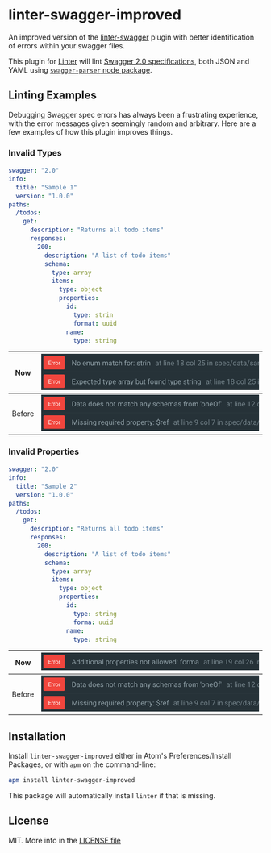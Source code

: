 # linter-swagger-improved

An improved version of the [linter-swagger][linter-swagger] plugin with better identification of errors within your swagger files.

This plugin for [Linter][linter] will lint [Swagger 2.0 specifications][swagger], both JSON and YAML using [`swagger-parser` node package][swagger-parser].

## Linting Examples
Debugging Swagger spec errors has always been a frustrating experience, with the error messages given seemingly random and arbitrary.  Here are a few examples of how this plugin improves things.

### Invalid Types
```yaml
swagger: "2.0"
info:
  title: "Sample 1"
  version: "1.0.0"
paths:
  /todos:
    get:
      description: "Returns all todo items"
      responses:
        200:
          description: "A list of todo items"
          schema:
            type: array
            items:
              type: object
              properties:
                id:
                  type: strin
                  format: uuid
                name:
                  type: string
```
| Now | ![Sample 1 Errors After][1-after] |
---|---
| Before | ![Sample 1 Errors Before][1-before] |


### Invalid Properties
```yaml
swagger: "2.0"
info:
  title: "Sample 2"
  version: "1.0.0"
paths:
  /todos:
    get:
      description: "Returns all todo items"
      responses:
        200:
          description: "A list of todo items"
          schema:
            type: array
            items:
              type: object
              properties:
                id:
                  type: string
                  forma: uuid
                name:
                  type: string
```
| Now | ![Sample 2 Errors After][2-after] |
---|---
| Before | ![Sample 2 Errors Before][2-before] |



## Installation

Install `linter-swagger-improved` either in Atom's Preferences/Install Packages, or with
`apm` on the command-line:

```sh
apm install linter-swagger-improved
```

This package will automatically install `linter` if that is missing.

## License

MIT. More info in the [LICENSE file](./LICENSE.md)

[linter]: https://github.com/AtomLinter/Linter "Linter Atom Package"
[linter-swagger]: https://github.com/AtomLinter/linter-swagger "Linter-Swagger Atom Package"
[swagger]: http://swagger.io/ "Swagger Main Site"
[swagger-parser]: https://www.npmjs.com/package/swagger-parser "Swagger Parser NPM Page"
[1-before]: https://github.com/TonyFNZ/linter-swagger-improved/raw/master/docs/1-before.png "Sample 1 Errors Before"
[1-after]: https://github.com/TonyFNZ/linter-swagger-improved/raw/master/docs/1-after.png "Sample 1 Errors After"
[2-before]: https://github.com/TonyFNZ/linter-swagger-improved/raw/master/docs/2-before.png "Sample 2 Errors Before"
[2-after]: https://github.com/TonyFNZ/linter-swagger-improved/raw/master/docs/2-after.png "Sample 2 Errors After"
